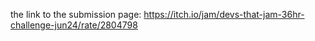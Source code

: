 the link to the submission page:  https://itch.io/jam/devs-that-jam-36hr-challenge-jun24/rate/2804798  

